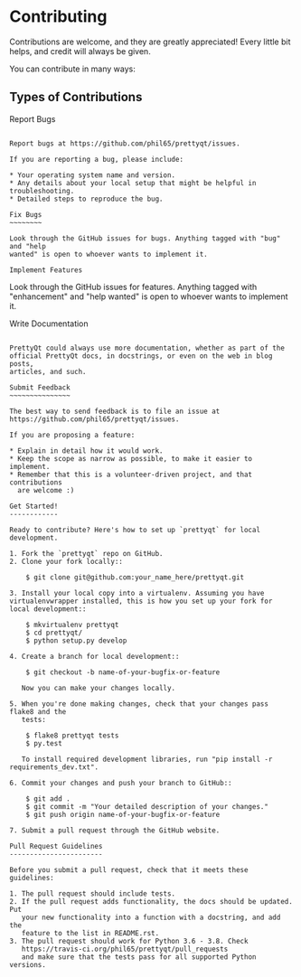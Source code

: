 Contributing
============

Contributions are welcome, and they are greatly appreciated! Every little bit
helps, and credit will always be given.

You can contribute in many ways:

Types of Contributions
----------------------

Report Bugs
~~~~~~~~~~~

Report bugs at https://github.com/phil65/prettyqt/issues.

If you are reporting a bug, please include:

* Your operating system name and version.
* Any details about your local setup that might be helpful in troubleshooting.
* Detailed steps to reproduce the bug.

Fix Bugs
~~~~~~~~

Look through the GitHub issues for bugs. Anything tagged with "bug" and "help
wanted" is open to whoever wants to implement it.

Implement Features
~~~~~~~~~~~~~~~~~~

Look through the GitHub issues for features. Anything tagged with "enhancement"
and "help wanted" is open to whoever wants to implement it.

Write Documentation
~~~~~~~~~~~~~~~~~~~

PrettyQt could always use more documentation, whether as part of the
official PrettyQt docs, in docstrings, or even on the web in blog posts,
articles, and such.

Submit Feedback
~~~~~~~~~~~~~~~

The best way to send feedback is to file an issue at https://github.com/phil65/prettyqt/issues.

If you are proposing a feature:

* Explain in detail how it would work.
* Keep the scope as narrow as possible, to make it easier to implement.
* Remember that this is a volunteer-driven project, and that contributions
  are welcome :)

Get Started!
------------

Ready to contribute? Here's how to set up `prettyqt` for local development.

1. Fork the `prettyqt` repo on GitHub.
2. Clone your fork locally::

    $ git clone git@github.com:your_name_here/prettyqt.git

3. Install your local copy into a virtualenv. Assuming you have virtualenvwrapper installed, this is how you set up your fork for local development::

    $ mkvirtualenv prettyqt
    $ cd prettyqt/
    $ python setup.py develop

4. Create a branch for local development::

    $ git checkout -b name-of-your-bugfix-or-feature

   Now you can make your changes locally.

5. When you're done making changes, check that your changes pass flake8 and the
   tests:

    $ flake8 prettyqt tests
    $ py.test

   To install required development libraries, run "pip install -r requirements_dev.txt".

6. Commit your changes and push your branch to GitHub::

    $ git add .
    $ git commit -m "Your detailed description of your changes."
    $ git push origin name-of-your-bugfix-or-feature

7. Submit a pull request through the GitHub website.

Pull Request Guidelines
-----------------------

Before you submit a pull request, check that it meets these guidelines:

1. The pull request should include tests.
2. If the pull request adds functionality, the docs should be updated. Put
   your new functionality into a function with a docstring, and add the
   feature to the list in README.rst.
3. The pull request should work for Python 3.6 - 3.8. Check
   https://travis-ci.org/phil65/prettyqt/pull_requests
   and make sure that the tests pass for all supported Python versions.
